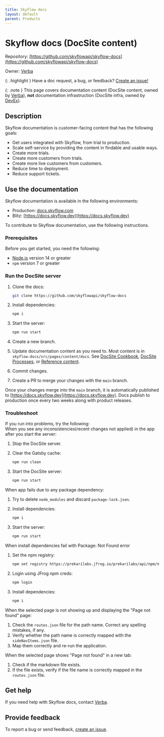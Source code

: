 ```yaml
---
title: Skyflow docs
layout: default
parent: Products
---
```


# Skyflow docs (DocSite content)

Repository: [https://github.com/skyflowapi/skyflow-docs](https://github.com/skyflowapi/skyflow-docs)

Owner: [Verba](/content/teams/verba)

{: .highlight }
Have a doc request, a bug, or feedback? [Create an issue!](https://skyflow.atlassian.net/secure/CreateIssue.jspa?issuetype=2&pid=10104)

{: .note }
This page covers documentation content (DocSite content, owned by [Verba](/content/teams/verba)), **not** documentation infrastruction (DocSite infra, owned by [DevEx](/content/teams/devex)).

## Description

Skyflow documentation is customer-facing content that has the following goals:

- Get users integrated with Skyflow, from trial to production.
- Scale self-service by providing the content in findable and usable ways.
- Create more trials.
- Create more customers from trials.
- Create more live customers from customers.
- Reduce time to deployment.
- Reduce support tickets.

## Use the documentation

Skyflow documentation is available in the following environments:

- Production: [docs.skyflow.com](https://docs.skyflow.com)
- Blitz: [https://docs.skyflow.dev](https://docs.skyflow.dev)

To contribute to Skyflow documentation, use the following instructions.

### Prerequisites

Before you get started, you need the following:

- [Node.js](https://nodejs.org/) version 14 or greater
- `npm` version 7 or greater

### Run the DocSite server

1. Clone the docs:

    ```bash
    git clone https://github.com/skyflowapi/skyflow-docs
    ```

2. Install dependencies:

    ```bash
    npm i
    ```

3. Start the server:

    ```bash
    npm run start
    ```

4. Create a new branch.
5. Update documentation content as you need to. Most content is in `skyflow-docs/src/pages/content/docs`. See [DocSite Cookbook](https://skyflow.atlassian.net/wiki/spaces/Product/pages/1547436033/DocSite+Cookbook), [DocSite Processes](https://skyflow.atlassian.net/wiki/spaces/Product/pages/1496612867/DocSite+Processes), or [Reference content](https://skyflow.atlassian.net/wiki/spaces/Product/pages/1708064773/Reference+content).
6. Commit changes.
7. Create a PR to merge your changes with the `main` branch.

Once your changes merge into the `main` branch, it is automatically published to [https://docs.skyflow.dev](https://docs.skyflow.dev). Docs publish to production once every two weeks along with product releases.

### Troubleshoot

If you run into problems, try the following:  
When you see any inconsistencies(recent changes not applied) in the app after you start the server:
1. Stop the DocSite server.
2. Clear the Gatsby cache:

    ```bash
    npm run clean
    ```
3. Start the DocSite server:

    ```bash
    npm run start
    ```  

When app fails due to any package dependency:
1. Try to delete `node_modules` and discard `package-lock.json`.
2. Install dependencies: 

    ```bash
    npm i
    ```  
3. Start the server: 
    ```bash
    npm run start
    ```  

When install dependencies fail with Package: Not Found error
1. Set the npm registry:

    ```bash
    npm set registry https://prekarilabs.jfrog.io/prekarilabs/api/npm/npm/
    ```  
2. Login using JFrog npm creds:

    ```bash
    npm login
    ```  
3. Install dependencies:
    ```bash
    npm i
    ```  

When the selected page is not showing up and displaying the "Page not found" page:
1. Check the `routes.json` file for the path name. Correct any spelling mistakes, if any.
2. Verify whether the path name is correctly mapped with the `sideNavItems.json` file.
3. Map them correctly and re-run the application.

When the selected page shows "Page not found" in a new tab:
1. Check if the markdown file exists.
2. If the file exists, verify if the file name is correctly mapped in the `routes.json` file.


## Get help

If you need help with Skyflow docs, contact [Verba](/content/teams/verba).

## Provide feedback

To report a bug or send feedback, [create an issue](https://skyflow.atlassian.net/secure/CreateIssue.jspa?issuetype=2&pid=10104).
